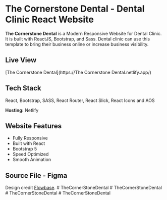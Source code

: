 
# The Cornerstone Dental - Dental Clinic React Website

**The Cornerstone Dental** is a Modern Responsive Website for Dental Clinic. It is built
with ReactJS, Bootstrap, and Sass. Dental clinic can use
this template to bring their business online or increase business visibility.

## Live View
[The Cornerstone Dental](https://The Cornerstone Dental.netlify.app/)

## Tech Stack
React, Bootstrap, SASS, React Router, React Slick, React Icons and AOS

**Hosting:** Netlify

## Website Features

- Fully Responsive
- Built with React
- Bootstrap 5
- Speed Optimized
- Smooth Animation

## Source File - Figma 
Design credit [Flowbase](https://www.figma.com/community/file/1148521097072918819).
#   T h e C o r n e r S t o n e D e n t a l  
 #   T h e C o r n e r S t o n e D e n t a l  
 #   T h e C o r n e r S t o n e D e n t a l  
 #   T h e C o r n e r S t o n e D e n t a l  
 